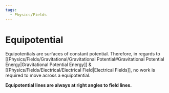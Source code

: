 ```yaml
---
tags:
  - Physics/Fields
---
```

# Equipotential
Equipotentials are surfaces of constant potential. Therefore, in regards to [[Physics/Fields/Gravitational/Gravitational Potential#Gravitational Potential Energy|Gravitational Potential Energy]] & [[Physics/Fields/Electrical/Electrical Field|Electrical Fields]], no work is required to move across a equipotential.

**Equipotential lines are always at right angles to field lines.**
